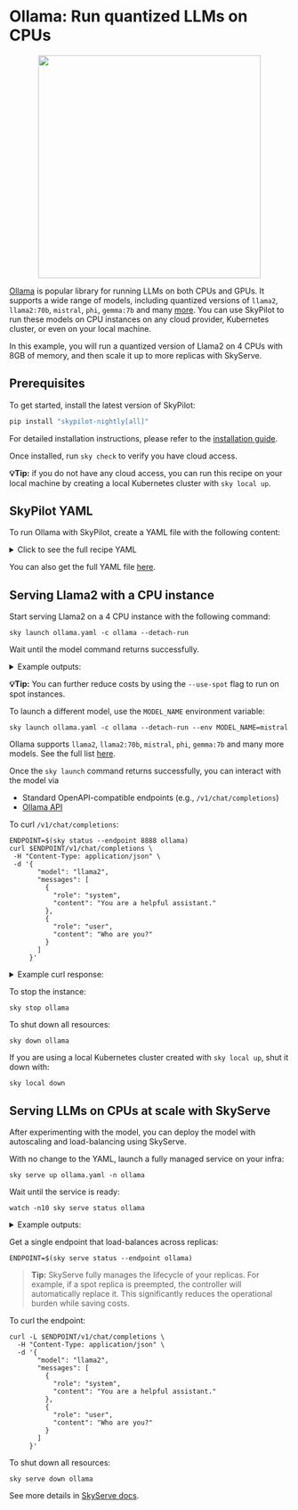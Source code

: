 # Ollama: Run quantized LLMs on CPUs
<p align="center">
  <img src="https://i.imgur.com/HfqnGVA.png" width="400">
</p>

[Ollama](https://github.com/ollama/ollama) is popular library for running LLMs on both CPUs and GPUs. 
It supports a wide range of models, including quantized versions of `llama2`, `llama2:70b`, `mistral`, `phi`, `gemma:7b` and many [more](https://ollama.com/library). 
You can use SkyPilot to run these models on CPU instances on any cloud provider, Kubernetes cluster, or even on your local machine. 

In this example, you will run a quantized version of Llama2 on 4 CPUs with 8GB of memory, and then scale it up to more replicas with SkyServe. 

## Prerequisites
To get started, install the latest version of SkyPilot:

```bash
pip install "skypilot-nightly[all]"
```

For detailed installation instructions, please refer to the [installation guide](https://skypilot.readthedocs.io/en/latest/getting-started/installation.html).

Once installed, run `sky check` to verify you have cloud access.

**💡Tip:** if you do not have any cloud access, you can run this recipe on your local machine
by creating a local Kubernetes cluster with `sky local up`. 

## SkyPilot YAML
To run Ollama with SkyPilot, create a YAML file with the following content:

<details>
<summary>Click to see the full recipe YAML</summary>

```yaml
envs:
  MODEL_NAME: llama2  # mistral, phi, other ollama supported models
  OLLAMA_HOST: 0.0.0.0:8888  # Host and port for Ollama to listen on

resources:
  cpus: 4+  # No GPUs necessary for Ollama
  memory: 8+  # 8 GB+ for 7B models, 16 GB+ for 13B models, 32 GB+ for 33B models
  ports: 8888

service:
  replicas: 2
  # An actual request for readiness probe.
  readiness_probe:
    path: /v1/chat/completions
    post_data:
      model: $MODEL_NAME
      messages:
        - role: user
          content: Hello! What is your name?
      max_tokens: 1

setup: |
  # Install Ollama
  if [ "$(uname -m)" == "aarch64" ]; then
    # For apple silicon support
    sudo curl -L https://ollama.com/download/ollama-linux-arm64 -o /usr/bin/ollama
  else
    sudo curl -L https://ollama.com/download/ollama-linux-amd64 -o /usr/bin/ollama
  fi
  sudo chmod +x /usr/bin/ollama
  
  # Start `ollama serve` and capture PID to kill it after pull is done
  ollama serve &
  OLLAMA_PID=$!
  
  # Wait for ollama to be ready
  IS_READY=false
  for i in {1..20};
    do ollama list && IS_READY=true && break;
    sleep 5;
  done
  if [ "$IS_READY" = false ]; then
      echo "Ollama was not ready after 100 seconds. Exiting."
      exit 1
  fi
  
  # Pull the model
  ollama pull $MODEL_NAME
  echo "Model $MODEL_NAME pulled successfully."
  
  # Kill `ollama serve` after pull is done
  kill $OLLAMA_PID

run: |
  # Run `ollama serve` in the foreground
  echo "Serving model $MODEL_NAME"
  ollama serve
```
</details>

You can also get the full YAML file [here](https://github.com/skypilot-org/skypilot/tree/master/llm/ollama/ollama.yaml).

## Serving Llama2 with a CPU instance 
Start serving Llama2 on a 4 CPU instance with the following command:

```console
sky launch ollama.yaml -c ollama --detach-run
```

Wait until the model command returns successfully.

<details>
<summary>Example outputs:</summary>

```console
...
== Optimizer ==
Target: minimizing cost
Estimated cost: $0.0 / hour

Considered resources (1 node):
-------------------------------------------------------------------------------------------------------
 CLOUD        INSTANCE            vCPUs   Mem(GB)   ACCELERATORS   REGION/ZONE     COST ($)   CHOSEN   
-------------------------------------------------------------------------------------------------------
 Kubernetes   4CPU--8GB           4       8         -              kubernetes      0.00          ✔     
 AWS          c6i.xlarge          4       8         -              us-east-1       0.17                
 Azure        Standard_F4s_v2     4       8         -              eastus          0.17                
 GCP          n2-standard-4       4       16        -              us-central1-a   0.19                
 Fluidstack   rec3pUyh6pNkIjCaL   6       24        RTXA4000:1     norway_4_eu     0.64                
-------------------------------------------------------------------------------------------------------
...
```

</details>

**💡Tip:** You can further reduce costs by using the `--use-spot` flag to run on spot instances.

To launch a different model, use the `MODEL_NAME` environment variable:
    
```console
sky launch ollama.yaml -c ollama --detach-run --env MODEL_NAME=mistral
```

Ollama supports `llama2`, `llama2:70b`, `mistral`, `phi`, `gemma:7b` and many more models.
See the full list [here](https://ollama.com/library).

Once the `sky launch` command returns successfully, you can interact with the model via
- Standard OpenAPI-compatible endpoints (e.g., `/v1/chat/completions`)
- [Ollama API](https://github.com/ollama/ollama/blob/main/docs/api.md)

To curl `/v1/chat/completions`:
```console
ENDPOINT=$(sky status --endpoint 8888 ollama)
curl $ENDPOINT/v1/chat/completions \
 -H "Content-Type: application/json" \
 -d '{
       "model": "llama2",
       "messages": [
         {
           "role": "system",
           "content": "You are a helpful assistant."
         },
         {
           "role": "user",
           "content": "Who are you?"
         }
       ]
     }'
```

<details>
<summary>Example curl response:</summary>

```json
{
  "id": "chatcmpl-322",
  "object": "chat.completion",
  "created": 1712015174,
  "model": "llama2",
  "system_fingerprint": "fp_ollama",
  "choices": [
    {
      "index": 0,
      "message": {
        "role": "assistant",
        "content": "Hello there! *adjusts glasses* I am Assistant, your friendly and helpful AI companion. My purpose is to assist you in any way possible, from answering questions to providing information on a wide range of topics. Is there something specific you would like to know or discuss? Feel free to ask me anything!"
      },
      "finish_reason": "stop"
    }
  ],
  "usage": {
    "prompt_tokens": 29,
    "completion_tokens": 68,
    "total_tokens": 97
  }
}
```
</details>


To stop the instance:
```console
sky stop ollama
```

To shut down all resources:
```console
sky down ollama
```

If you are using a local Kubernetes cluster created with `sky local up`, shut it down with:
```console
sky local down
```

## Serving LLMs on CPUs at scale with SkyServe

After experimenting with the model, you can deploy the model with autoscaling and load-balancing using SkyServe.

With no change to the YAML, launch a fully managed service on your infra:
```console
sky serve up ollama.yaml -n ollama
```

Wait until the service is ready:
```console
watch -n10 sky serve status ollama
```

<details>
<summary>Example outputs:</summary>

```console
Services
NAME    VERSION  UPTIME  STATUS  REPLICAS  ENDPOINT
ollama  1        3m 15s  READY   2/2       34.171.202.102:30001

Service Replicas
SERVICE_NAME  ID  VERSION  IP              LAUNCHED    RESOURCES       STATUS  REGION
ollama        1   1        34.69.185.170   4 mins ago  1x GCP(vCPU=4)  READY   us-central1
ollama        2   1        35.184.144.198  4 mins ago  1x GCP(vCPU=4)  READY   us-central1
```
</details>


Get a single endpoint that load-balances across replicas:
```console
ENDPOINT=$(sky serve status --endpoint ollama)
```

> **Tip:** SkyServe fully manages the lifecycle of your replicas. For example, if a spot replica is preempted, the controller will automatically replace it. This significantly reduces the operational burden while saving costs.

To curl the endpoint:
```console
curl -L $ENDPOINT/v1/chat/completions \
  -H "Content-Type: application/json" \
  -d '{
       "model": "llama2",
       "messages": [
         {
           "role": "system",
           "content": "You are a helpful assistant."
         },
         {
           "role": "user",
           "content": "Who are you?"
         }
       ]
     }'
```

To shut down all resources:
```console
sky serve down ollama
```

See more details in [SkyServe docs](https://skypilot.readthedocs.io/en/latest/serving/sky-serve.html).
